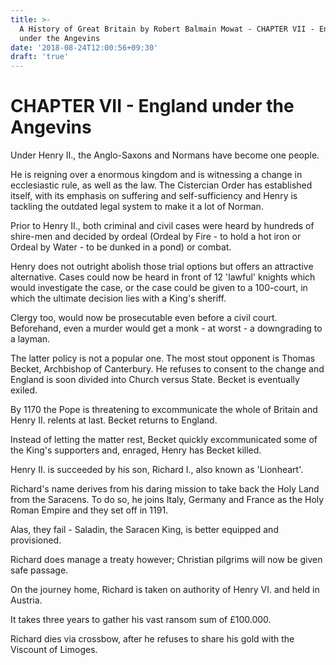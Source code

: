 ```yaml
---
title: >-
  A History of Great Britain by Robert Balmain Mowat - CHAPTER VII - England
  under the Angevins
date: '2018-08-24T12:00:56+09:30'
draft: 'true'
---
```

# CHAPTER VII - England under the Angevins

Under Henry II., the Anglo-Saxons and Normans have become one people. 

He is reigning over a enormous kingdom and is witnessing a change in ecclesiastic rule, as well as the law. The Cistercian Order has established itself, with its emphasis on suffering and self-sufficiency and Henry is tackling the outdated legal system to make it a lot of Norman.

Prior to Henry II., both criminal and civil cases were heard by hundreds of shire-men and decided by ordeal (Ordeal by Fire - to hold a hot iron or Ordeal by Water - to be dunked in a pond) or combat.

Henry does not outright abolish those trial options but offers an attractive alternative. Cases could now be heard in front of 12 'lawful' knights which would investigate the case, or the case could be given to a 100-court, in which the ultimate decision lies with a King's sheriff.

Clergy too, would now be prosecutable even before a civil court. Beforehand, even a murder would get a monk - at worst - a downgrading to a layman.

The latter policy is not a popular one. The most stout opponent is Thomas Becket, Archbishop of Canterbury. He refuses to consent to the change and England is soon divided into Church versus State. Becket is eventually exiled.

By 1170 the Pope is threatening to excommunicate the whole of Britain and Henry II. relents at last. Becket returns to England.

Instead of letting the matter rest, Becket quickly excommunicated some of the King's supporters and, enraged, Henry has Becket killed.

Henry II. is succeeded by his son, Richard I., also known as 'Lionheart'.

Richard's name derives from his daring mission to take back the Holy Land from the Saracens. To do so, he joins Italy, Germany and France as the Holy Roman Empire and they set off in 1191.

Alas, they fail - Saladin, the Saracen King, is better equipped and provisioned.

Richard does manage a treaty however; Christian pilgrims will now be given safe passage.

On the journey home, Richard is taken on authority of Henry VI. and held in Austria.

It takes three years to gather his vast ransom sum of £100.000.

Richard dies via crossbow, after he refuses to share his gold with the Viscount of Limoges.
